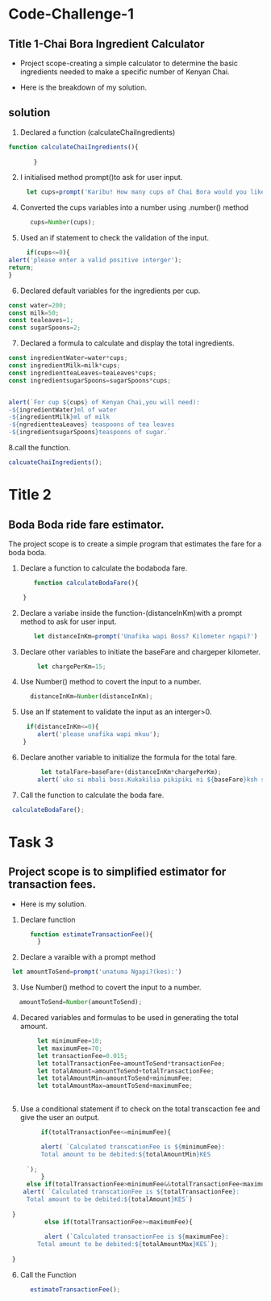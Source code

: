 # Code-Challenge-1

 ## Title 1-Chai Bora Ingredient Calculator

- Project scope-creating a simple calculator to determine the basic ingredients needed to make a specific number of Kenyan Chai.

- Here is the breakdown of my solution.

## solution

1. Declared a function (calculateChaiIngredients)

```js 
function calculateChaiIngredients(){
        
       }
```

2. I initialised method  prompt()to  ask for user input.

```js
     let cups=prompt('Karibu! How many cups of Chai Bora would you like to make?')
```

4. Converted the cups variables into a number using .number() method

```js
      cups=Number(cups);
```

5. Used an if statement to check the validation of the input.

```js 
     if(cups<=0){
alert('please enter a valid positive interger');
return;
}
```

6. Declared  default variables for the ingredients per cup.

```js 
const water=200;
const milk=50;
const tealeaves=1;
const sugarSpoons=2;
```

7. Declared a formula to calculate and display the total ingredients.

``` js
const ingredientWater=water*cups;
const ingredientMilk=milk*cups;
const ingredientteaLeaves=teaLeaves*cups;
const ingredientsugarSpoons=sugarSpoons*cups;


alert(`For cup ${cups} of Kenyan Chai,you will need):
-${ingredientWater}ml of water
-${ingredientMilk}ml of milk
-${ngredientteaLeaves} teaspoons of tea leaves
-${ingredientsugarSpoons}teaspoons of sugar.`
```

8.call the function.

```js
calcuateChaiIngredients();
```

# Title 2
## Boda Boda ride fare estimator.

The project scope is to create a simple program that estimates the fare for a boda boda.

1. Declare a function to calculate the bodaboda fare.

```js  
       function calculateBodaFare(){

    }
```

2. Declare a variabe inside the function-(distanceInKm)with a prompt method to ask for user input.

```js 
       let distanceInKm=prompt('Unafika wapi Boss? Kilometer ngapi?')
```

3. Declare other variables to initiate the baseFare and chargeper kilometer.

```js let baseFare=50;
        let chargePerKm=15;
```
4. Use Number() method to covert the input to a number.

 ```js
       distanceInKm=Number(distanceInKm);
```

5. Use an If statement to validate the input as an interger>0.

```js 
     if(distanceInKm<=0){
        alert('please unafika wapi mkuu');
    } 
 ``` 

6. Declare another variable to initialize the formula for the total fare. 

```js
         let totalFare=baseFare+(distanceInKm*chargePerKm);
        alert(`uko si mbali boss.Kukakilia pikipiki ni ${baseFare}ksh so mpaka huko itakuwa ${totalFare}.Twende boss.`)
 ``` 

7. Call the function to calculate the boda fare.

```js
 calculateBodaFare();
 ```

 # Task 3
 ## Project scope is to  simplified estimator for transaction fees.
 - Here is my solution. 

1. Declare function

```js
      function estimateTransactionFee(){
        }
```

2. Declare a varaible with a prompt method 

```js 
 let amountToSend=prompt('unatuma Ngapi?(kes):') 
```

3. Use Number() method to covert the input to a number.

```js      
   amountToSend=Number(amountToSend);
```

4. Decared variables and formulas to be used in generating the total amount.

 ```js    
         let minimumFee=10;
         let maximumFee=70;
         let transactionFee=0.015;
         let totalTransactionFee=amountToSend*transactionFee;
         let totalAmount=amountToSend+totalTransactionFee;
         let totalAmountMin=amountToSend+minimumFee;
         let totalAmountMax=amountToSend+maximumFee;
  
 ``` 

5. Use a conditional statement if to check on the total transcaction fee and give the user an output.

 ```js 
          if(totalTransactionFee<=minimumFee){

          alert( `Calculated transcationFee is ${minimumFee}:
          Total amount to be debited:${totalAmountMin}KES
      
      `);
          }
      else if(totalTransactionFee>minimumFee&&totalTransactionFee<maximumFee){
     alert( `Calculated transcationFee is ${totalTransactionFee}:
      Total amount to be debited:${totalAmount}KES`)
      
  }
           else if(totalTransactionFee>=maximumFee){
  
           alert (`Calculated transactionFee is ${maximumFee}:
         Total amount to be debited:${totalAmountMax}KES`);
      
  }
 ``` 

6. Call the Function

```js 
      estimateTransactionFee();
```


























